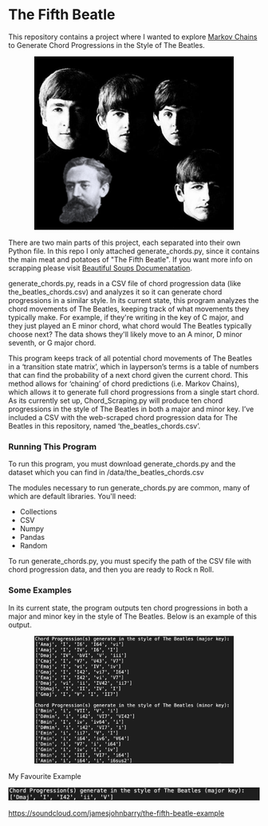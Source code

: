 # The Fifth Beatle

This repository contains a project where I wanted to explore [Markov Chains](https://en.wikipedia.org/wiki/Markov_chain) to Generate Chord Progressions in the Style of The Beatles.

<p align='center'><img src="imgs/the-fifth-beatle.png" width='400px'></p>

There are two main parts of this project, each separated into their own Python file. In this repo I only attached generate_chords.py, since it contains the main meat and potatoes of "The Fifth Beatle". If you want more info on scrapping please visit [Beautiful Soups Documenatation](https://www.crummy.com/software/BeautifulSoup/bs4/doc/). 


generate_chords.py, reads in a CSV file of chord progression data (like the_beatles_chords.csv) and analyzes it so it can generate chord progressions in a similar style. In its current state, this program analyzes the chord movements of The Beatles, keeping track of what movements they typically make. For example, if they're writing in the key of C major, and they just played an E minor chord, what chord would The Beatles typically choose next? The data shows they'll likely move to an A minor, D minor seventh, or G major chord. 

This program keeps track of all potential chord movements of The Beatles in a ‘transition state matrix’, which in layperson’s terms is a table of numbers that can find the probability of a next chord given the current chord. This method allows for ‘chaining’ of chord predictions (i.e. Markov Chains), which allows it to generate full chord progressions from a single start chord. As its currently set up, Chord_Scraping.py will produce ten chord progressions in the style of The Beatles in both a major and minor key. I’ve included a CSV with the web-scraped chord progression data for The Beatles in this repository, named ‘the_beatles_chords.csv’.

<h3>Running This Program</h3>

To run this program, you must download generate_chords.py and the dataset which you can find in /data/the_beatles_chords.csv

The modules necessary to run generate_chords.py are common, many of which are default libraries. You'll need:

<ul>
<li>Collections</li>
<li>CSV</li>
<li>Numpy</li>
<li>Pandas</li>
<li>Random</li>
</ul>


To run generate_chords.py, you must specify the path of the CSV file with chord progression data, and then you are ready to Rock n Roll.
<h3>Some Examples</h3>

In its current state, the program outputs ten chord progressions in both a major and minor key in the style of The Beatles. Below is an example of this output.

<p align='center'><img src="imgs/generate_chords-output.png" width='400px'></p>


My Favourite Example

<p align='center'><img src="imgs/generate_chords-output-example.png" width='800px'></p>

https://soundcloud.com/jamesjohnbarry/the-fifth-beatle-example



